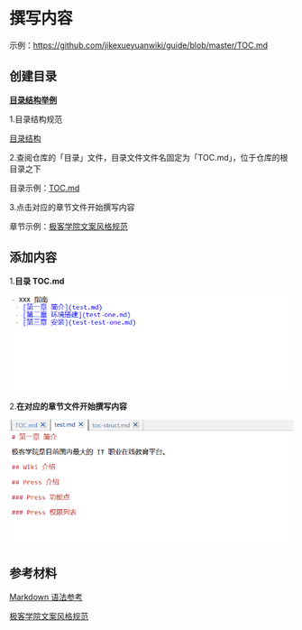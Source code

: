 # 撰写内容

示例：<https://github.com/jikexueyuanwiki/guide/blob/master/TOC.md>

## 创建目录

**[目录结构举例](https://github.com/jikexueyuanwiki/guide)**

1.目录结构规范

[目录结构](toc-struct.md)

2.查阅仓库的「目录」文件，目录文件文件名固定为「TOC.md」，位于仓库的根目录之下

目录示例：[TOC.md](TOC.md)

3.点击对应的章节文件开始撰写内容

章节示例：[极客学院文案风格规范](copywriting-guide.md)

## 添加内容

1.**目录 TOC.md**

![](images/toc3.png)

2.**在对应的章节文件开始撰写内容**

![](images/toc4.png)

## 参考材料

[Markdown 语法参考](markdown.md)

[极客学院文案风格规范](copywriting-guide.md)